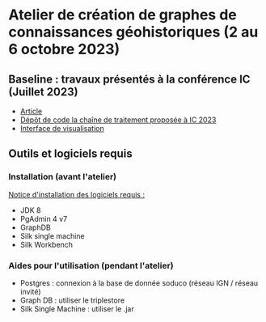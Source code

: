 # Atelier de création de graphes de connaissances géohistoriques (2 au 6 octobre 2023)

## Baseline : travaux présentés à la conférence IC (Juillet 2023)

- [Article](https://hal.science/hal-04121643/)
- [Dépôt de code la chaîne de traitement proposée à IC 2023](https://github.com/soduco/ic_2023_photographes_parisiens/tree/main/doc)
- [Interface de visualisation](https://soduco.github.io/ic_2023_photographes_parisiens/)

## Outils et logiciels requis

### Installation (avant l'atelier)

[Notice d'installation des logiciels requis : ](https://docs.google.com/document/d/1toDmTdc2XMvecJQJZhU5ERwvb2qoIhzIRl5rI5HCcZk/edit)
- JDK 8
- PgAdmin 4 v7
- GraphDB
- Silk single machine
- Silk Workbench

### Aides pour l'utilisation (pendant l'atelier)

- Postgres : connexion à la base de donnée soduco (réseau IGN / réseau invité)
- Graph DB : utiliser le triplestore
- Silk Single Machine : utiliser le .jar